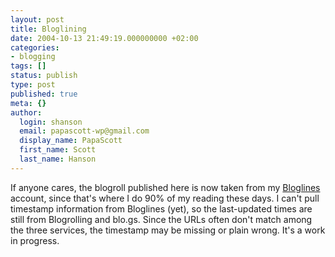 ```yaml
---
layout: post
title: Bloglining
date: 2004-10-13 21:49:19.000000000 +02:00
categories:
- blogging
tags: []
status: publish
type: post
published: true
meta: {}
author:
  login: shanson
  email: papascott-wp@gmail.com
  display_name: PapaScott
  first_name: Scott
  last_name: Hanson
---
```

<p>If anyone cares, the blogroll published here is now taken from my <a title="Bloglines | Free, Web-Based News Aggregator" href="http://www.bloglines.com/">Bloglines</a> account, since that's where I do 90% of my reading these days. I can't pull timestamp information from Bloglines (yet), so the last-updated times are still from Blogrolling and blo.gs. Since the URLs often don't match among the three services, the timestamp may be missing or plain wrong. It's a work in progress.</p>
